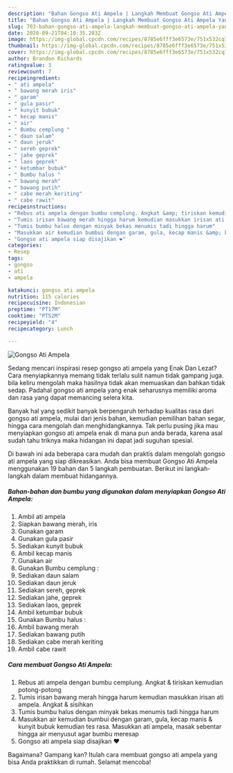 ```yaml
---
description: "Bahan Gongso Ati Ampela | Langkah Membuat Gongso Ati Ampela Yang Lezat Sekali"
title: "Bahan Gongso Ati Ampela | Langkah Membuat Gongso Ati Ampela Yang Lezat Sekali"
slug: 703-bahan-gongso-ati-ampela-langkah-membuat-gongso-ati-ampela-yang-lezat-sekali
date: 2020-09-21T04:10:35.203Z
image: https://img-global.cpcdn.com/recipes/8785e6fff3e6573e/751x532cq70/gongso-ati-ampela-foto-resep-utama.jpg
thumbnail: https://img-global.cpcdn.com/recipes/8785e6fff3e6573e/751x532cq70/gongso-ati-ampela-foto-resep-utama.jpg
cover: https://img-global.cpcdn.com/recipes/8785e6fff3e6573e/751x532cq70/gongso-ati-ampela-foto-resep-utama.jpg
author: Brandon Richards
ratingvalue: 3
reviewcount: 7
recipeingredient:
- " ati ampela"
- " bawang merah iris"
- " garam"
- " gula pasir"
- " kunyit bubuk"
- " kecap manis"
- " air"
- " Bumbu cemplung "
- " daun salam"
- " daun jeruk"
- " sereh geprek"
- " jahe geprek"
- " laos geprek"
- " ketumbar bubuk"
- " Bumbu halus "
- " bawang merah"
- " bawang putih"
- " cabe merah keriting"
- " cabe rawit"
recipeinstructions:
- "Rebus ati ampela dengan bumbu cemplung. Angkat &amp; tiriskan kemudian potong-potong"
- "Tumis irisan bawang merah hingga harum kemudian masukkan irisan ati ampela. Angkat &amp; sisihkan"
- "Tumis bumbu halus dengan minyak bekas menumis tadi hingga harum"
- "Masukkan air kemudian bumbui dengan garam, gula, kecap manis &amp; kunyit bubuk kemudian tes rasa. Masukkan ati ampela, masak sebentar hingga air menyusut agar bumbu meresap"
- "Gongso ati ampela siap disajikan ❤"
categories:
- Resep
tags:
- gongso
- ati
- ampela

katakunci: gongso ati ampela 
nutrition: 115 calories
recipecuisine: Indonesian
preptime: "PT17M"
cooktime: "PT52M"
recipeyield: "4"
recipecategory: Lunch

---
```



![Gongso Ati Ampela](https://img-global.cpcdn.com/recipes/8785e6fff3e6573e/751x532cq70/gongso-ati-ampela-foto-resep-utama.jpg)

Sedang mencari inspirasi resep gongso ati ampela yang Enak Dan Lezat? Cara menyiapkannya memang tidak terlalu sulit namun tidak gampang juga. bila keliru mengolah maka hasilnya tidak akan memuaskan dan bahkan tidak sedap. Padahal gongso ati ampela yang enak seharusnya memiliki aroma dan rasa yang dapat memancing selera kita.

Banyak hal yang sedikit banyak berpengaruh terhadap kualitas rasa dari gongso ati ampela, mulai dari jenis bahan, kemudian pemilihan bahan segar, hingga cara mengolah dan menghidangkannya. Tak perlu pusing jika mau menyiapkan gongso ati ampela enak di mana pun anda berada, karena asal sudah tahu triknya maka hidangan ini dapat jadi suguhan spesial.




Di bawah ini ada beberapa cara mudah dan praktis dalam mengolah gongso ati ampela yang siap dikreasikan. Anda bisa membuat Gongso Ati Ampela menggunakan 19 bahan dan 5 langkah pembuatan. Berikut ini langkah-langkah dalam membuat hidangannya.

<!--inarticleads1-->

##### Bahan-bahan dan bumbu yang digunakan dalam menyiapkan Gongso Ati Ampela:

1. Ambil  ati ampela
1. Siapkan  bawang merah, iris
1. Gunakan  garam
1. Gunakan  gula pasir
1. Sediakan  kunyit bubuk
1. Ambil  kecap manis
1. Gunakan  air
1. Gunakan  Bumbu cemplung :
1. Sediakan  daun salam
1. Sediakan  daun jeruk
1. Sediakan  sereh, geprek
1. Sediakan  jahe, geprek
1. Sediakan  laos, geprek
1. Ambil  ketumbar bubuk
1. Gunakan  Bumbu halus :
1. Ambil  bawang merah
1. Sediakan  bawang putih
1. Sediakan  cabe merah keriting
1. Ambil  cabe rawit




<!--inarticleads2-->

##### Cara membuat Gongso Ati Ampela:

1. Rebus ati ampela dengan bumbu cemplung. Angkat &amp; tiriskan kemudian potong-potong
1. Tumis irisan bawang merah hingga harum kemudian masukkan irisan ati ampela. Angkat &amp; sisihkan
1. Tumis bumbu halus dengan minyak bekas menumis tadi hingga harum
1. Masukkan air kemudian bumbui dengan garam, gula, kecap manis &amp; kunyit bubuk kemudian tes rasa. Masukkan ati ampela, masak sebentar hingga air menyusut agar bumbu meresap
1. Gongso ati ampela siap disajikan ❤




Bagaimana? Gampang kan? Itulah cara membuat gongso ati ampela yang bisa Anda praktikkan di rumah. Selamat mencoba!
